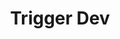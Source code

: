 ---
created: '2025-09-16T15:05:15.655620'
modified: '2025-09-19T06:58:56.101288'
ship_factor: 5
subtype: trigger-dev
tags: []
title: Trigger Dev
type: general
version: 1
---